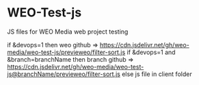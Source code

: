 # WEO-Test-js
JS files for WEO Media web project testing

if &devops=1 then weo github => https://cdn.jsdelivr.net/gh/weo-media/weo-test-js/previeweo/filter-sort.js
if &devops=1 and &branch=branchName then branch github => https://cdn.jsdelivr.net/gh/weo-media/weo-test-js@branchName/previeweo/filter-sort.js
else js file in client folder
